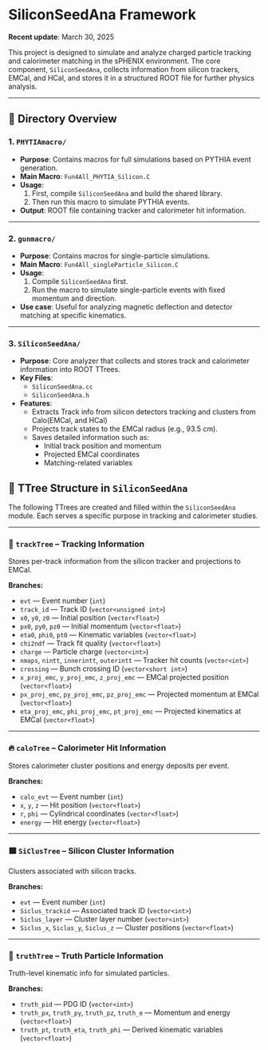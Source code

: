 # SiliconSeedAna Framework

**Recent update**: March 30, 2025

This project is designed to simulate and analyze charged particle tracking and calorimeter matching in the sPHENIX environment. The core component, `SiliconSeedAna`, collects information from silicon trackers, EMCal, and HCal, and stores it in a structured ROOT file for further physics analysis.

---

## 📁 Directory Overview

### 1. `PHYTIAmacro/`

- **Purpose**: Contains macros for full simulations based on PYTHIA event generation.
- **Main Macro**: `Fun4All_PHYTIA_Silicon.C`
- **Usage**:
  1. First, compile `SiliconSeedAna` and build the shared library.
  2. Then run this macro to simulate PYTHIA events.
- **Output**: ROOT file containing tracker and calorimeter hit information.

---

### 2. `gunmacro/`

- **Purpose**: Contains macros for single-particle simulations.
- **Main Macro**: `Fun4All_singleParticle_Silicon.C`
- **Usage**:
  1. Compile `SiliconSeedAna` first.
  2. Run the macro to simulate single-particle events with fixed momentum and direction.
- **Use case**: Useful for analyzing magnetic deflection and detector matching at specific kinematics.

---

### 3. `SiliconSeedAna/`

- **Purpose**: Core analyzer that collects and stores track and calorimeter information into ROOT TTrees.
- **Key Files**:
  - `SiliconSeedAna.cc`
  - `SiliconSeedAna.h`
- **Features**:
  - Extracts Track info from silicon detectors tracking and clusters from Calo(EMCal, and HCal)
  - Projects track states to the EMCal radius (e.g., 93.5 cm).
  - Saves detailed information such as:
    - Initial track position and momentum
    - Projected EMCal coordinates
    - Matching-related variables

## 📂 TTree Structure in `SiliconSeedAna`

The following TTrees are created and filled within the `SiliconSeedAna` module. Each serves a specific purpose in tracking and calorimeter studies.

---

### 🌱 `trackTree` – Tracking Information

Stores per-track information from the silicon tracker and projections to EMCal.

**Branches:**
- `evt` — Event number (`int`)
- `track_id` — Track ID (`vector<unsigned int>`)
- `x0`, `y0`, `z0` — Initial position (`vector<float>`)
- `px0`, `py0`, `pz0` — Initial momentum (`vector<float>`)
- `eta0`, `phi0`, `pt0` — Kinematic variables (`vector<float>`)
- `chi2ndf` — Track fit quality (`vector<float>`)
- `charge` — Particle charge (`vector<int>`)
- `nmaps`, `nintt`, `innerintt`, `outerintt` — Tracker hit counts (`vector<int>`)
- `crossing` — Bunch crossing ID (`vector<short int>`)
- `x_proj_emc`, `y_proj_emc`, `z_proj_emc` — EMCal projected position (`vector<float>`)
- `px_proj_emc`, `py_proj_emc`, `pz_proj_emc` — Projected momentum at EMCal (`vector<float>`)
- `eta_proj_emc`, `phi_proj_emc`, `pt_proj_emc` — Projected kinematics at EMCal (`vector<float>`)

---

### 🔥 `caloTree` – Calorimeter Hit Information

Stores calorimeter cluster positions and energy deposits per event.

**Branches:**
- `calo_evt` — Event number (`int`)
- `x`, `y`, `z` — Hit position (`vector<float>`)
- `r`, `phi` — Cylindrical coordinates (`vector<float>`)
- `energy` — Hit energy (`vector<float>`)

---

### 🟪 `SiClusTree` – Silicon Cluster Information

Clusters associated with silicon tracks.

**Branches:**
- `evt` — Event number (`int`)
- `Siclus_trackid` — Associated track ID (`vector<int>`)
- `Siclus_layer` — Cluster layer number (`vector<int>`)
- `Siclus_x`, `Siclus_y`, `Siclus_z` — Cluster positions (`vector<float>`)

---

### 🎯 `truthTree` – Truth Particle Information

Truth-level kinematic info for simulated particles.

**Branches:**
- `truth_pid` — PDG ID (`vector<int>`)
- `truth_px`, `truth_py`, `truth_pz`, `truth_e` — Momentum and energy (`vector<float>`)
- `truth_pt`, `truth_eta`, `truth_phi` — Derived kinematic variables (`vector<float>`)
